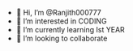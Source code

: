 - 👋 Hi, I’m @Ranjith000777
- 👀 I’m interested in CODING
- 🌱 I’m currently learning Ist YEAR
- 💞️ I’m looking to collaborate


<!---
Ranjith000777/Ranjith000777 is a ✨ special ✨ repository because its `README.md` (this file) appears on your GitHub profile.
You can click the Preview link to take a look at your changes.
--->
